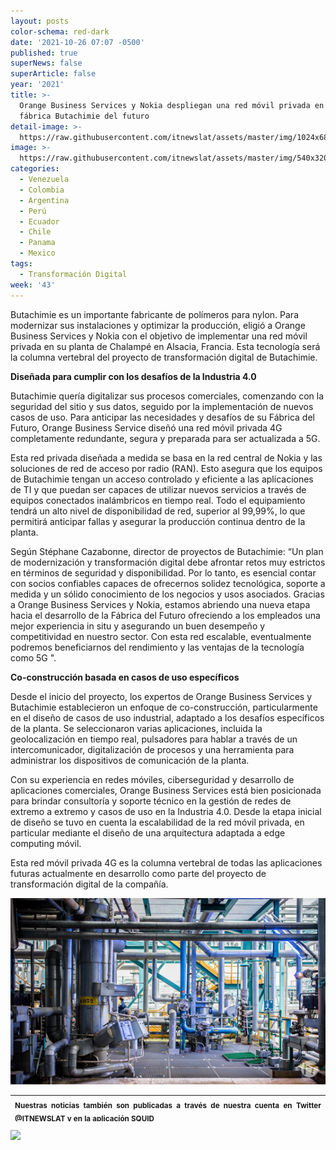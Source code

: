 ```yaml
---
layout: posts
color-schema: red-dark
date: '2021-10-26 07:07 -0500'
published: true
superNews: false
superArticle: false
year: '2021'
title: >-
  Orange Business Services y Nokia despliegan una red móvil privada en la
  fábrica Butachimie del futuro
detail-image: >-
  https://raw.githubusercontent.com/itnewslat/assets/master/img/1024x680/industria-g.jpg
image: >-
  https://raw.githubusercontent.com/itnewslat/assets/master/img/540x320/industria-p.jpg
categories:
  - Venezuela
  - Colombia
  - Argentina
  - Perú
  - Ecuador
  - Chile
  - Panama
  - Mexico
tags:
  - Transformación Digital
week: '43'
---
```

Butachimie es un importante fabricante de polímeros para nylon. Para modernizar sus instalaciones y optimizar la producción, eligió a Orange Business Services y Nokia con el objetivo de implementar una red móvil privada en su planta de Chalampé en Alsacia, Francia. Esta tecnología será la columna vertebral del proyecto de transformación digital de Butachimie.

**Diseñada para cumplir con los desafíos de la Industria 4.0**

Butachimie quería digitalizar sus procesos comerciales, comenzando con la seguridad del sitio y sus datos, seguido por la implementación de nuevos casos de uso. Para anticipar las necesidades y desafíos de su Fábrica del Futuro, Orange Business Service diseñó una red móvil privada 4G completamente redundante, segura y preparada para ser actualizada a 5G.

Esta red privada diseñada a medida se basa en la red central de Nokia y las soluciones de red de acceso por radio (RAN). Esto asegura que los equipos de Butachimie tengan un acceso controlado y eficiente a las aplicaciones de TI y que puedan ser capaces de utilizar nuevos servicios a través de equipos conectados inalámbricos en tiempo real. Todo el equipamiento tendrá un alto nivel de disponibilidad de red, superior al 99,99%, lo que permitirá anticipar fallas y asegurar la producción continua dentro de la planta.

Según Stéphane Cazabonne, director de proyectos de Butachimie: “Un plan de modernización y transformación digital debe afrontar retos muy estrictos en términos de seguridad y disponibilidad. Por lo tanto, es esencial contar con socios confiables capaces de ofrecernos solidez tecnológica, soporte a medida y un sólido conocimiento de los negocios y usos asociados. Gracias a Orange Business Services y Nokia, estamos abriendo una nueva etapa hacia el desarrollo de la Fábrica del Futuro ofreciendo a los empleados una mejor experiencia in situ y asegurando un buen desempeño y competitividad en nuestro sector. Con esta red escalable, eventualmente podremos beneficiarnos del rendimiento y las ventajas de la tecnología como 5G ".

**Co-construcción basada en casos de uso específicos**

Desde el inicio del proyecto, los expertos de Orange Business Services y Butachimie establecieron un enfoque de co-construcción, particularmente en el diseño de casos de uso industrial, adaptado a los desafíos específicos de la planta. Se seleccionaron varias aplicaciones, incluida la geolocalización en tiempo real, pulsadores para hablar a través de un intercomunicador, digitalización de procesos y una herramienta para administrar los dispositivos de comunicación de la planta.

Con su experiencia en redes móviles, ciberseguridad y desarrollo de aplicaciones comerciales, Orange Business Services está bien posicionada para brindar consultoría y soporte técnico en la gestión de redes de extremo a extremo y casos de uso en la Industria 4.0.  Desde la etapa inicial de diseño se tuvo en cuenta la escalabilidad de la red móvil privada, en particular mediante el diseño de una arquitectura adaptada a edge computing móvil.

Esta red móvil privada 4G es la columna vertebral de todas las aplicaciones futuras actualmente en desarrollo como parte del proyecto de transformación digital de la compañía.

![](https://raw.githubusercontent.com/itnewslat/assets/master/img/540x320/industria-p.jpg)

<table style="height: 42px;" width="569">
<tbody>
<tr>
<td style="text-align: justify;"><sub><strong>Nuestras noticias también son publicadas a través de nuestra cuenta en Twitter <a href="https://twitter.com/itnewslat?lang=es">@ITNEWSLAT</a> y en la aplicación <a href="https://squidapp.co/en/">SQUID</a></strong></sub></td>
</tr>
</tbody>
</table>

<img src="https://tracker.metricool.com/c3po.jpg?hash=56f88a41e39ab42c063cc51676587a04"/>